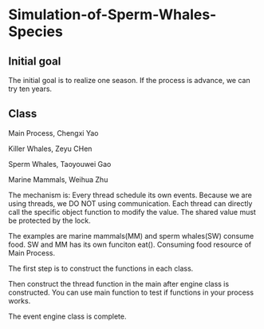 # Simulation-of-Sperm-Whales-Species

## Initial goal
The initial goal is to realize one season. If the process is advance, we can try ten years.

## Class
Main Process, Chengxi Yao

Killer Whales, Zeyu CHen

Sperm Whales, Taoyouwei Gao

Marine Mammals, Weihua Zhu

The mechanism is:
Every thread schedule its own events. Because we are using threads, we DO NOT using communication. Each thread can 
directly call the specific object function to modify the value. The shared value must be protected by the lock.

The examples are marine mammals(MM) and sperm whales(SW) consume food. SW and MM has its own funciton eat(). Consuming
food resource of Main Process.

The first step is to construct the functions in each class.

Then construct the thread function in the main after engine class is constructed. You can use main function to test if 
functions in your process works.

The event engine class is complete.

